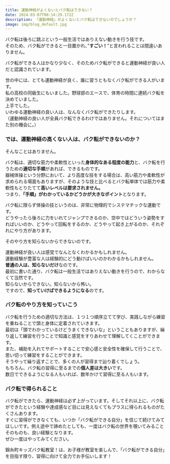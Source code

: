 ```yaml
---
title: 運動神経がよくないとバク転はできない？
date: 2024-03-07T00:14:29.172Z
description: 「運動神経」がよくないとバク転はできないのでしょうか？
image: img/blog_default.jpg
---
```

バク転は後ろに跳ぶという一般生活ではありえない動きを行う技です。\
そのため、バク転ができると一目置かれ、”**すごい！**”と言われることは間違いありません。

バク転ができる人はかなり少なく、そのためバク転ができると運動神経が良い人だと認識されています。

世の中には、とても運動神経が良く、誰に習うともなくバク転ができる人がいます。\
私の高校の同級生にもいました。野球部のエースで、体育の時間に連続バク転を決めていました。\
上手でした。\
いわゆる運動神経の良い人は、なんなくバク転ができたりします。\
（運動神経の良い人が全員バク転できるわけではありません。それについてはまた別の機会に。）

### では、運動神経の高くない人は、バク転ができないのか？

そんなことはありません。

バク転は、適切な筋力や柔軟性といった**身体的なある程度の能力**と、バク転を行うための**適切な手順**があれば、できるものです。\
器械体操という分野において、より高度な技をする場合は、高い筋力や柔軟性が求められる場面もありますが、そのような技と比べるとバク転単体では筋力や柔軟性もとりたてて**高いレベルは要求されません。**\
つまり、**「手順」がわかっているかどうかが大きなポイント**となります。

バク転に限らず体操の技というのは、非常に物理的でシステマチックな運動です。\
どうやったら後ろに力をいれてジャンプできるのか、空中ではどういう姿勢をすればいいのか、どうやって回転をするのか、どうやって起き上がるのか、それぞれにやり方があります。

そのやり方を知らないからできないのです。

運動神経が良い人は感覚でなんとなくわかるかもしれません。\
運動経験が豊富な人は経験的にどう動けばいいのかわかるかもしれません。\
**普通の人は、知らないだけ**なのです。\
最初に書いた通り、バク転は一般生活ではありえない動きを行うので、わからなくて当然です。\
知らないからできない。知らないから怖い。\
ですので、**知っていけばできるようになる**のです。

### バク転のやり方を知っていこう

バク転を行うための適切な方法は、１つ１つ順序立てて学び、実践しながら練習を重ねることで頭と身体に定着されていきます。\
最初は「頭でわかっているけどうまくできないな」ということもありますが、繰り返して練習を行うことで知識と感覚をすりあわせて理解してくことができます。\
また、補助を入れてサポートすることで安心感と安全性を確保して行うことで、思い切って練習をすることができます。\
そうやって繰り返すことで、多くの人が習得まで辿り着くでしょう。\
もちろん、バク転の習得に至るまでの**個人差は大きい**です。\
数日でできるようになる人もいれば、数年かけて習得に至る人もいます。

### バク転で得られること

バク転ができたら、運動神経は必ず上がっています。そしてそれ以上に、バク転ができたという経験や達成感など目には見えなくてもプラスに得られるものがたくさんあります。\
すぐに習得ができなくても、いつか「バク転ができる自分」を信じて続けてみてほしいです。例え途中で諦めたとしても、一度はバク転の世界を覗いてみることそのものも、良い経験となります。\
ぜひ一度はやってみてください。

錦糸町キッズバク転教室！は、お子様が教室を楽しんで、「バク転ができる自分」を目指す限り、習得に向けて全力でお手伝いします！